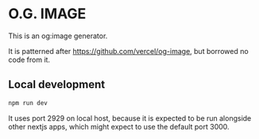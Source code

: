 # O.G. IMAGE

This is an og:image generator.

It is patterned after <https://github.com/vercel/og-image>, but borrowed no code from it.

## Local development

```sh
npm run dev
```

It uses port 2929 on local host, because it is expected to be run alongside other nextjs apps, which might expect to use the default port 3000.
